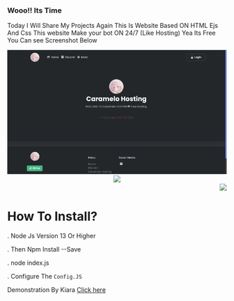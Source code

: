 ### Wooo!! Its Time
Today I Will Share My Projects Again This Is Website Based ON HTML Ejs And Css
This website Make your bot ON 24/7 (Like Hosting) Yea Its Free You Can see Screenshot Below
<div align="left"><img src="/Images/Front.png"></div><div align="center"><img src="/Image/Callback.png"></div><div align="right"><img src="/Image/Uptime.png"></div>




# How To Install?

. Node Js Version 13 Or Higher

. Then Npm Install --Save

. node index.js

. Configure The `Config.JS`

Demonstration By Kiara
[Click here](https://KiaraHost.kiarasenpai.repl.co/callback) 
